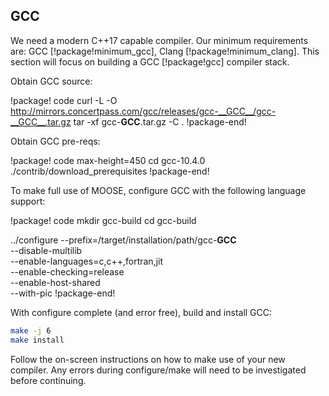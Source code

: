 ## GCC

We need a modern C++17 capable compiler. Our minimum requirements are: GCC [!package!minimum_gcc],
Clang [!package!minimum_clang]. This section will focus on building a GCC [!package!gcc] compiler
stack.

Obtain GCC source:

!package! code
curl -L -O http://mirrors.concertpass.com/gcc/releases/gcc-__GCC__/gcc-__GCC__.tar.gz
tar -xf gcc-__GCC__.tar.gz -C .
!package-end!

Obtain GCC pre-reqs:

!package! code max-height=450
cd gcc-10.4.0
./contrib/download_prerequisites
!package-end!

To make full use of MOOSE, configure GCC with the following language support:

!package! code
mkdir gcc-build
cd gcc-build

../configure --prefix=/target/installation/path/gcc-__GCC__ \
--disable-multilib \
--enable-languages=c,c++,fortran,jit \
--enable-checking=release \
--enable-host-shared \
--with-pic
!package-end!

With configure complete (and error free), build and install GCC:

```bash
make -j 6
make install
```

Follow the on-screen instructions on how to make use of your new compiler. Any errors during
configure/make will need to be investigated before continuing.
